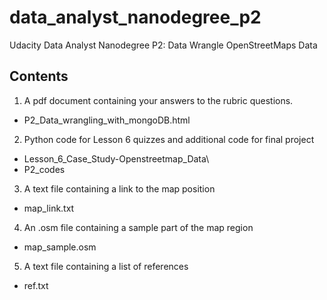 # data_analyst_nanodegree_p2
Udacity Data Analyst Nanodegree P2: Data Wrangle OpenStreetMaps Data

## Contents

1. A pdf document containing your answers to the rubric questions. 
  * P2_Data_wrangling_with_mongoDB.html
2. Python code for Lesson 6 quizzes and additional code for final project
  * Lesson_6_Case_Study-Openstreetmap_Data\
  * P2_codes
3. A text file containing a link to the map position
  * map_link.txt
4. An .osm file containing a sample part of the map region
  * map_sample.osm
5. A text file containing a list of references
  * ref.txt
